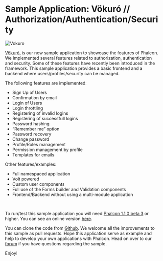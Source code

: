 <!--
slug: sample-application-vokuro
date: Thu May 02 2013 14:36:00 GMT-0400 (EDT)
tags: sample, php, phalcon
title: Sample Application: Vökuró // Authorization/Authentication/Security
id: 49450016172
link: http://blog.phalconphp.com/post/49450016172/sample-application-vokuro
raw: {"blog_name":"phalconphp","id":49450016172,"post_url":"http://blog.phalconphp.com/post/49450016172/sample-application-vokuro","slug":"sample-application-vokuro","type":"text","date":"2013-05-02 18:36:00 GMT","timestamp":1367519760,"state":"published","format":"html","reblog_key":"UssY3B2j","tags":["sample","php","phalcon"],"short_url":"http://tmblr.co/Z6Pumvk3Srsi","highlighted":[],"note_count":2,"title":"Sample Application: Vökuró // Authorization/Authentication/Security","body":"<div><img alt=\"Vokuro\" src=\"http://static.phalconphp.com/blog/img/vokuro.png\" width=\"450\"/></div>\n<p><a href=\"http://vokuro.phalconphp.com/\">Vökuró</a>, is our new sample application to showcase the features of Phalcon. ​We implemented several features related to authorization​, authentication ​ and security. Some of the​se features have recently been introduced in the framework. This sample application ​provides a basic frontend and a backend where users/profiles/security can be managed.</p>\n<p>The following features are implemented:</p>\n<ul><li>Sign Up of Users</li>\n<li>Confirmation by email</li>\n<li>Login of Users</li>\n<li>Login throttling</li>\n<li>Registering of invalid logins</li>\n<li>Registering of successfull logins</li>\n<li>Password hashing</li>\n<li>&ldquo;Remember me&rdquo; option</li>\n<li>Password recovery</li>\n<li>Change password</li>\n<li>Profile/Roles management</li>\n<li>Permission management by profile</li>\n<li>Templates for emails</li>\n</ul><p>Other features/examples:</p>\n<ul><li>Full namespaced application</li>\n<li>Volt powered</li>\n<li>Custom user components</li>\n<li>Full use of the Forms builder and Validation components</li>\n<li>Frontend/Backend without using a multi-module application</li>\n</ul><p>​</p>\n<p>To run/test this sample application you will need <a href=\"http://phalconphp.com/download\">Phalcon 1.1.0 beta 3</a> or ​higher. You can see an online version <a href=\"http://vokuro.phalconphp.com\">here</a>.</p>\n<p>You can clone the code from <a href=\"http://github.com/phalcon/vokuro\">Github</a>. We welcome all the improvements to this sample as pull requests. Hope this application serve as example and help to develop your own applications with Phalcon. Head on over to our <a href=\"http://forum.phalconphp.com\">forum</a> if you have questions regarding the sample.</p>\n<p>Enjoy!</p>","reblog":{"tree_html":"","comment":"<div><img alt=\"Vokuro\" src=\"http://static.phalconphp.com/blog/img/vokuro.png\" width=\"450\"></div>\n<p><a href=\"http://vokuro.phalconphp.com/\">V&ouml;kur&oacute;</a>, is our new sample application to showcase the features of Phalcon. &#8203;We implemented several features related to authorization&#8203;, authentication &#8203; and security. Some of the&#8203;se features have recently been introduced in the framework. This sample application &#8203;provides a basic frontend and a backend where users/profiles/security can be managed.</p>\n<p>The following features are implemented:</p>\n<ul><li>Sign Up of Users</li>\n<li>Confirmation by email</li>\n<li>Login of Users</li>\n<li>Login throttling</li>\n<li>Registering of invalid logins</li>\n<li>Registering of successfull logins</li>\n<li>Password hashing</li>\n<li>&ldquo;Remember me&rdquo; option</li>\n<li>Password recovery</li>\n<li>Change password</li>\n<li>Profile/Roles management</li>\n<li>Permission management by profile</li>\n<li>Templates for emails</li>\n</ul><p>Other features/examples:</p>\n<ul><li>Full namespaced application</li>\n<li>Volt powered</li>\n<li>Custom user components</li>\n<li>Full use of the Forms builder and Validation components</li>\n<li>Frontend/Backend without using a multi-module application</li>\n</ul><p>&#8203;</p>\n<p>To run/test this sample application you will need <a href=\"http://phalconphp.com/download\">Phalcon 1.1.0 beta 3</a> or &#8203;higher. You can see an online version <a href=\"http://vokuro.phalconphp.com\">here</a>.</p>\n<p>You can clone the code from <a href=\"http://github.com/phalcon/vokuro\">Github</a>. We welcome all the improvements to this sample as pull requests. Hope this application serve as example and help to develop your own applications with Phalcon. Head on over to our <a href=\"http://forum.phalconphp.com\">forum</a> if you have questions regarding the sample.</p>\n<p>Enjoy!</p>"},"trail":[{"blog":{"name":"phalconphp","theme":{"header_full_width":1117,"header_full_height":426,"header_focus_width":758,"header_focus_height":426,"avatar_shape":"square","background_color":"#FAFAFA","body_font":"Helvetica Neue","header_bounds":"0,937,426,179","header_image":"http://static.tumblr.com/be2b0380984b972b47699d457f4c0ffb/ivjir8a/815nn0qo7/tumblr_static_28z87js742xwowwo0kco04ogs.jpg","header_image_focused":"http://static.tumblr.com/be2b0380984b972b47699d457f4c0ffb/ivjir8a/laHnn0qo9/tumblr_static_tumblr_static_28z87js742xwowwo0kco04ogs_focused_v3.jpg","header_image_scaled":"http://static.tumblr.com/be2b0380984b972b47699d457f4c0ffb/ivjir8a/815nn0qo7/tumblr_static_28z87js742xwowwo0kco04ogs_2048_v2.jpg","header_stretch":true,"link_color":"#529ECC","show_avatar":true,"show_description":true,"show_header_image":true,"show_title":true,"title_color":"#444444","title_font":"Gibson","title_font_weight":"bold"}},"post":{"id":"49450016172"},"content":"<div><img alt=\"Vokuro\" src=\"http://static.phalconphp.com/blog/img/vokuro.png\" width=\"450\"></div>\n<p><a href=\"http://vokuro.phalconphp.com/\">Vökuró</a>, is our new sample application to showcase the features of Phalcon. ​We implemented several features related to authorization​, authentication ​ and security. Some of the​se features have recently been introduced in the framework. This sample application ​provides a basic frontend and a backend where users/profiles/security can be managed.</p>\n<p>The following features are implemented:</p>\n<ul><li>Sign Up of Users</li>\n<li>Confirmation by email</li>\n<li>Login of Users</li>\n<li>Login throttling</li>\n<li>Registering of invalid logins</li>\n<li>Registering of successfull logins</li>\n<li>Password hashing</li>\n<li>“Remember me” option</li>\n<li>Password recovery</li>\n<li>Change password</li>\n<li>Profile/Roles management</li>\n<li>Permission management by profile</li>\n<li>Templates for emails</li>\n</ul><p>Other features/examples:</p>\n<ul><li>Full namespaced application</li>\n<li>Volt powered</li>\n<li>Custom user components</li>\n<li>Full use of the Forms builder and Validation components</li>\n<li>Frontend/Backend without using a multi-module application</li>\n</ul><p>​</p>\n<p>To run/test this sample application you will need <a href=\"http://phalconphp.com/download\">Phalcon 1.1.0 beta 3</a> or ​higher. You can see an online version <a href=\"http://vokuro.phalconphp.com\">here</a>.</p>\n<p>You can clone the code from <a href=\"http://github.com/phalcon/vokuro\">Github</a>. We welcome all the improvements to this sample as pull requests. Hope this application serve as example and help to develop your own applications with Phalcon. Head on over to our <a href=\"http://forum.phalconphp.com\">forum</a> if you have questions regarding the sample.</p>\n<p>Enjoy!</p>","content_raw":"<div><img alt=\"Vokuro\" src=\"http://static.phalconphp.com/blog/img/vokuro.png\" width=\"450\"></div>\r\n<p><a href=\"http://vokuro.phalconphp.com/\">V&ouml;kur&oacute;</a>, is our new sample application to showcase the features of Phalcon. &#8203;We implemented several features related to authorization&#8203;, authentication &#8203; and security. Some of the&#8203;se features have recently been introduced in the framework. This sample application &#8203;provides a basic frontend and a backend where users/profiles/security can be managed.</p>\r\n<p>The following features are implemented:</p>\r\n<ul><li>Sign Up of Users</li>\r\n<li>Confirmation by email</li>\r\n<li>Login of Users</li>\r\n<li>Login throttling</li>\r\n<li>Registering of invalid logins</li>\r\n<li>Registering of successfull logins</li>\r\n<li>Password hashing</li>\r\n<li>\"Remember me\" option</li>\r\n<li>Password recovery</li>\r\n<li>Change password</li>\r\n<li>Profile/Roles management</li>\r\n<li>Permission management by profile</li>\r\n<li>Templates for emails</li>\r\n</ul><p>Other features/examples:</p>\r\n<ul><li>Full namespaced application</li>\r\n<li>Volt powered</li>\r\n<li>Custom user components</li>\r\n<li>Full use of the Forms builder and Validation components</li>\r\n<li>Frontend/Backend without using a multi-module application</li>\r\n</ul><p>&#8203;</p>\r\n<p>To run/test this sample application you will need <a href=\"phalconphp.com/download\">Phalcon 1.1.0 beta 3</a> or &#8203;higher. You can see an online version <a href=\"http://vokuro.phalconphp.com\">here</a>.</p>\r\n<p>You can clone the code from <a href=\"http://github.com/phalcon/vokuro\">Github</a>. We welcome all the improvements to this sample as pull requests. Hope this application serve as example and help to develop your own applications with Phalcon. Head on over to our <a href=\"http://forum.phalconphp.com\">forum</a> if you have questions regarding the sample.</p>\r\n<p>Enjoy!</p>","is_current_item":true,"is_root_item":true}]}
publish: 2013-05-02
-->


Sample Application: Vökuró // Authorization/Authentication/Security
===================================================================

![Vokuro](http://static.phalconphp.com/blog/img/vokuro.png)

[Vökuró](http://vokuro.phalconphp.com/), is our new sample application
to showcase the features of Phalcon. ​We implemented several features
related to authorization​, authentication ​ and security. Some of the​se
features have recently been introduced in the framework. This sample
application ​provides a basic frontend and a backend where
users/profiles/security can be managed.

The following features are implemented:

-   Sign Up of Users
-   Confirmation by email
-   Login of Users
-   Login throttling
-   Registering of invalid logins
-   Registering of successfull logins
-   Password hashing
-   “Remember me” option
-   Password recovery
-   Change password
-   Profile/Roles management
-   Permission management by profile
-   Templates for emails

Other features/examples:

-   Full namespaced application
-   Volt powered
-   Custom user components
-   Full use of the Forms builder and Validation components
-   Frontend/Backend without using a multi-module application

​

To run/test this sample application you will need [Phalcon 1.1.0 beta
3](http://phalconphp.com/download) or ​higher. You can see an online
version [here](http://vokuro.phalconphp.com).

You can clone the code from [Github](http://github.com/phalcon/vokuro).
We welcome all the improvements to this sample as pull requests. Hope
this application serve as example and help to develop your own
applications with Phalcon. Head on over to our
[forum](http://forum.phalconphp.com) if you have questions regarding the
sample.

Enjoy!

